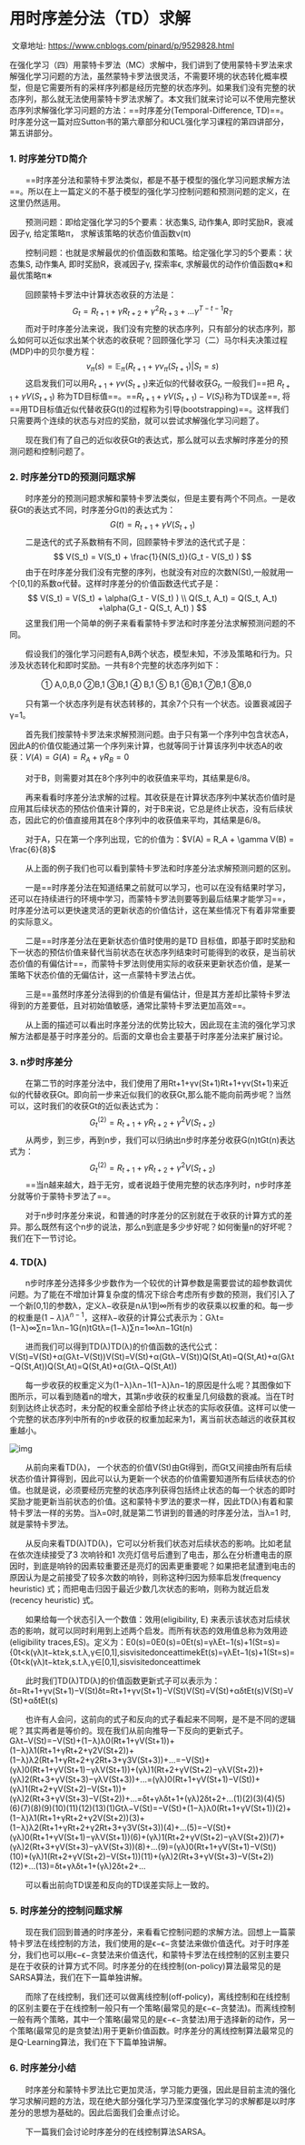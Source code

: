 # 用时序差分法（TD）求解

​		文章地址: https://www.cnblogs.com/pinard/p/9529828.html

​		在强化学习（四）用蒙特卡罗法（MC）求解中，我们讲到了使用蒙特卡罗法来求解强化学习问题的方法，虽然蒙特卡罗法很灵活，不需要环境的状态转化概率模型，但是它需要所有的采样序列都是经历完整的状态序列。如果我们没有完整的状态序列，那么就无法使用蒙特卡罗法求解了。本文我们就来讨论可以不使用完整状态序列求解强化学习问题的方法：==时序差分(Temporal-Difference, TD)==。时序差分这一篇对应Sutton书的第六章部分和UCL强化学习课程的第四讲部分，第五讲部分。

### 1. 时序差分TD简介

　　==时序差分法和蒙特卡罗法类似，都是不基于模型的强化学习问题求解方法==。所以在上一篇定义的不基于模型的强化学习控制问题和预测问题的定义，在这里仍然适用。

　　预测问题：即给定强化学习的5个要素：状态集S, 动作集A, 即时奖励R，衰减因子γ,  给定策略π， 求解该策略的状态价值函数v(π)

　　控制问题：也就是求解最优的价值函数和策略。给定强化学习的5个要素：状态集S, 动作集A, 即时奖励R，衰减因子γ, 探索率ϵ, 求解最优的动作价值函数q∗和最优策略π∗

　　回顾蒙特卡罗法中计算状态收获的方法是：
$$
G_t =R_{t+1} + \gamma R_{t+2} + \gamma^2R_{t+3}+...  \gamma^{T-t-1}R_{T}
$$
　　而对于时序差分法来说，我们没有完整的状态序列，只有部分的状态序列，那么如何可以近似求出某个状态的收获呢？回顾强化学习（二）马尔科夫决策过程(MDP)中的贝尔曼方程：
$$
v_{\pi}(s) = \mathbb{E}_{\pi}(R_{t+1} + \gamma v_{\pi}(S_{t+1}) | S_t=s)
$$
　　这启发我们可以用$R_{t+1}+γv(S_{t+1})$来近似的代替收获$G_t$, 一般我们==把 $R_{t+1}+γV(S_{t+1})$ 称为TD目标值==。==$R_{t+1} + \gamma V(S_{t+1}) -V(S_t)$称为TD误差==, 将==用TD目标值近似代替收获G(t)的过程称为引导(bootstrapping)==。这样我们只需要两个连续的状态与对应的奖励，就可以尝试求解强化学习问题了。

　　现在我们有了自己的近似收获Gt的表达式，那么就可以去求解时序差分的预测问题和控制问题了。

### 2. 时序差分TD的预测问题求解

　　时序差分的预测问题求解和蒙特卡罗法类似，但是主要有两个不同点。一是收获Gt的表达式不同，时序差分G(t)的表达式为：
$$
G(t) = R_{t+1} + \gamma V(S_{t+1})
$$
　　二是迭代的式子系数稍有不同，回顾蒙特卡罗法的迭代式子是：
$$
V(S_t) = V(S_t)  + \frac{1}{N(S_t)}(G_t -  V(S_t) )
$$
　　由于在时序差分我们没有完整的序列，也就没有对应的次数N(St),一般就用一个[0,1]的系数α代替。这样时序差分的价值函数迭代式子是：
$$
V(S_t) = V(S_t)  + \alpha(G_t -  V(S_t) )  \\
Q(S_t, A_t) = Q(S_t, A_t) +\alpha(G_t -  Q(S_t, A_t) )
$$
　　这里我们用一个简单的例子来看看蒙特卡罗法和时序差分法求解预测问题的不同。

　　假设我们的强化学习问题有A,B两个状态，模型未知，不涉及策略和行为。只涉及状态转化和即时奖励。一共有8个完整的状态序列如下：

　　　　① A,0,B,0 ②B,1 ③B,1 ④ B,1 ⑤ B,1 ⑥B,1 ⑦B,1 ⑧B,0

　　只有第一个状态序列是有状态转移的，其余7个只有一个状态。设置衰减因子γ=1。

　　首先我们按蒙特卡罗法来求解预测问题。由于只有第一个序列中包含状态A，因此A的价值仅能通过第一个序列来计算，也就等同于计算该序列中状态A的收获：$V(A) = G(A) = R_A + \gamma R_B = 0$

　　对于B，则需要对其在8个序列中的收获值来平均，其结果是6/8。

　　再来看看时序差分法求解的过程。其收获是在计算状态序列中某状态价值时是应用其后续状态的预估价值来计算的，对于B来说，它总是终止状态，没有后续状态，因此它的价值直接用其在8个序列中的收获值来平均，其结果是6/8。

　　对于A，只在第一个序列出现，它的价值为：$V(A) = R_A + \gamma V(B) = \frac{6}{8}$

　　从上面的例子我们也可以看到蒙特卡罗法和时序差分法求解预测问题的区别。

　　一是==时序差分法在知道结果之前就可以学习，也可以在没有结果时学习，还可以在持续进行的环境中学习，而蒙特卡罗法则要等到最后结果才能学习==，时序差分法可以更快速灵活的更新状态的价值估计，这在某些情况下有着非常重要的实际意义。

　　二是==时序差分法在更新状态价值时使用的是TD 目标值，即基于即时奖励和下一状态的预估价值来替代当前状态在状态序列结束时可能得到的收获，是当前状态价值的有偏估计==，而蒙特卡罗法则使用实际的收获来更新状态价值，是某一策略下状态价值的无偏估计，这一点蒙特卡罗法占优。

　　三是==虽然时序差分法得到的价值是有偏估计，但是其方差却比蒙特卡罗法得到的方差要低，且对初始值敏感，通常比蒙特卡罗法更加高效==。

　　从上面的描述可以看出时序差分法的优势比较大，因此现在主流的强化学习求解方法都是基于时序差分的。后面的文章也会主要基于时序差分法来扩展讨论。

### 3. n步时序差分

　　在第二节的时序差分法中，我们使用了用Rt+1+γv(St+1)Rt+1+γv(St+1)来近似的代替收获Gt。即向前一步来近似我们的收获Gt,那么能不能向前两步呢？当然可以，这时我们的收获Gt的近似表达式为：
$$
G_t^{(2)} = R_{t+1} + \gamma  R_{t+2} +  \gamma^2V(S_{t+2})
$$
　　从两步，到三步，再到n步，我们可以归纳出n步时序差分收获G(n)tGt(n)表达式为：
$$
G_t^{(2)} = R_{t+1} + \gamma  R_{t+2} +  \gamma^2V(S_{t+2})
$$
　　==当n越来越大，趋于无穷，或者说趋于使用完整的状态序列时，n步时序差分就等价于蒙特卡罗法了==。

　　对于n步时序差分来说，和普通的时序差分的区别就在于收获的计算方式的差异。那么既然有这个n步的说法，那么n到底是多少步好呢？如何衡量n的好坏呢？我们在下一节讨论。

### 4. TD(λ)

　　n步时序差分选择多少步数作为一个较优的计算参数是需要尝试的超参数调优问题。为了能在不增加计算复杂度的情况下综合考虑所有步数的预测，我们引入了一个新[0,1]的参数λ，定义λ−收获是n从1到∞所有步的收获乘以权重的和。每一步的权重是$(1-\lambda)\lambda^{n-1}$，这样λ−收获的计算公式表示为：Gλt=(1−λ)∞∑n=1λn−1G(n)tGtλ=(1−λ)∑n=1∞λn−1Gt(n)

　　进而我们可以得到TD(λ)TD(λ)的价值函数的迭代公式：V(St)=V(St)+α(Gλt−V(St))V(St)=V(St)+α(Gtλ−V(St))Q(St,At)=Q(St,At)+α(Gλt−Q(St,At))Q(St,At)=Q(St,At)+α(Gtλ−Q(St,At))

　　每一步收获的权重定义为(1−λ)λn−1(1−λ)λn−1的原因是什么呢？其图像如下图所示，可以看到随着n的增大，其第n步收获的权重呈几何级数的衰减。当在T时刻到达终止状态时，未分配的权重全部给予终止状态的实际收获值。这样可以使一个完整的状态序列中所有的n步收获的权重加起来为1，离当前状态越远的收获其权重越小。

![img](https://images2018.cnblogs.com/blog/1042406/201808/1042406-20180824163740251-607605293.jpg)

　　从前向来看TD(λ)， 一个状态的价值V(St)由Gt得到，而Gt又间接由所有后续状态价值计算得到，因此可以认为更新一个状态的价值需要知道所有后续状态的价值。也就是说，必须要经历完整的状态序列获得包括终止状态的每一个状态的即时奖励才能更新当前状态的价值。这和蒙特卡罗法的要求一样，因此TD(λ)有着和蒙特卡罗法一样的劣势。当λ=0时,就是第二节讲到的普通的时序差分法，当λ=1 时,就是蒙特卡罗法。

　　从反向来看TD(λ)TD(λ)，它可以分析我们状态对后续状态的影响。比如老鼠在依次连续接受了3 次响铃和1 次亮灯信号后遭到了电击，那么在分析遭电击的原因时，到底是响铃的因素较重要还是亮灯的因素更重要呢？如果把老鼠遭到电击的原因认为是之前接受了较多次数的响铃，则称这种归因为频率启发(frequency heuristic) 式；而把电击归因于最近少数几次状态的影响，则称为就近启发(recency heuristic) 式。

　　如果给每一个状态引入一个数值：效用(eligibility, E) 来表示该状态对后续状态的影响，就可以同时利用到上述两个启发。而所有状态的效用值总称为效用迹(eligibility traces,ES)。定义为：E0(s)=0E0(s)=0Et(s)=γλEt−1(s)+1(St=s)={0t<k(γλ)t−kt≥k,s.t.λ,γ∈[0,1],sisvisitedonceattimekEt(s)=γλEt−1(s)+1(St=s)={0t<k(γλ)t−kt≥k,s.t.λ,γ∈[0,1],sisvisitedonceattimek

　　此时我们TD(λ)TD(λ)的价值函数更新式子可以表示为：δt=Rt+1+γv(St+1)−V(St)δt=Rt+1+γv(St+1)−V(St)V(St)=V(St)+αδtEt(s)V(St)=V(St)+αδtEt(s)

 　　也许有人会问，这前向的式子和反向的式子看起来不同啊，是不是不同的逻辑呢？其实两者是等价的。现在我们从前向推导一下反向的更新式子。Gλt−V(St)=−V(St)+(1−λ)λ0(Rt+1+γV(St+1))+(1−λ)λ1(Rt+1+γRt+2+γ2V(St+2))+(1−λ)λ2(Rt+1+γRt+2+γ2Rt+3+γ3V(St+3))+...=−V(St)+(γλ)0(Rt+1+γV(St+1)−γλV(St+1))+(γλ)1(Rt+2+γV(St+2)−γλV(St+2))+(γλ)2(Rt+3+γV(St+3)−γλV(St+3))+...=(γλ)0(Rt+1+γV(St+1)−V(St))+(γλ)1(Rt+2+γV(St+2)−V(St+1))+(γλ)2(Rt+3+γV(St+3)−V(St+2))+...=δt+γλδt+1+(γλ)2δt+2+...(1)(2)(3)(4)(5)(6)(7)(8)(9)(10)(11)(12)(13)(1)Gtλ−V(St)=−V(St)+(1−λ)λ0(Rt+1+γV(St+1))(2)+(1−λ)λ1(Rt+1+γRt+2+γ2V(St+2))(3)+(1−λ)λ2(Rt+1+γRt+2+γ2Rt+3+γ3V(St+3))(4)+...(5)=−V(St)+(γλ)0(Rt+1+γV(St+1)−γλV(St+1))(6)+(γλ)1(Rt+2+γV(St+2)−γλV(St+2))(7)+(γλ)2(Rt+3+γV(St+3)−γλV(St+3))(8)+...(9)=(γλ)0(Rt+1+γV(St+1)−V(St))(10)+(γλ)1(Rt+2+γV(St+2)−V(St+1))(11)+(γλ)2(Rt+3+γV(St+3)−V(St+2))(12)+...(13)=δt+γλδt+1+(γλ)2δt+2+...

　　可以看出前向TD误差和反向的TD误差实际上一致的。

### 5.  时序差分的控制问题求解

　　现在我们回到普通的时序差分，来看看它控制问题的求解方法。回想上一篇蒙特卡罗法在线控制的方法，我们使用的是ϵ−ϵ−贪婪法来做价值迭代。对于时序差分，我们也可以用ϵ−ϵ−贪婪法来价值迭代，和蒙特卡罗法在线控制的区别主要只是在于收获的计算方式不同。时序差分的在线控制(on-policy)算法最常见的是SARSA算法，我们在下一篇单独讲解。

　　而除了在线控制，我们还可以做离线控制(off-policy)，离线控制和在线控制的区别主要在于在线控制一般只有一个策略(最常见的是ϵ−ϵ−贪婪法)。而离线控制一般有两个策略，其中一个策略(最常见的是ϵ−ϵ−贪婪法)用于选择新的动作，另一个策略(最常见的是贪婪法)用于更新价值函数。时序差分的离线控制算法最常见的是Q-Learning算法，我们在下下篇单独讲解。

### 6. 时序差分小结

　　时序差分和蒙特卡罗法比它更加灵活，学习能力更强，因此是目前主流的强化学习求解问题的方法，现在绝大部分强化学习乃至深度强化学习的求解都是以时序差分的思想为基础的。因此后面我们会重点讨论。

　　下一篇我们会讨论时序差分的在线控制算法SARSA。